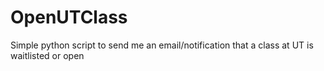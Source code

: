 # OpenUTClass
Simple python script to send me an email/notification that a class at UT is waitlisted or open
